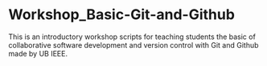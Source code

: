 # Workshop_Basic-Git-and-Github
This is an introductory workshop scripts for teaching students the basic of collaborative software development and version control with Git and Github made by UB IEEE.
